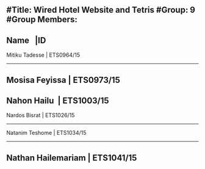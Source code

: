 #Title: Wired Hotel Website   and  Tetris
#Group: 9
#Group Members: 
------------------------------------
Name&nbsp;&nbsp;&nbsp;|ID&nbsp;&nbsp;
------------------------------------
Mitiku Tadesse&nbsp;|&nbsp;ETS0964/15

------------------------------------
Mosisa Feyissa&nbsp;|&nbsp;ETS0973/15
------------------------------------
Nahon Hailu&nbsp;&nbsp;|&nbsp;ETS1003/15
------------------------------------
Nardos Bisrat&nbsp;|&nbsp;ETS1026/15

------------------------------------
Natanim Teshome&nbsp;|&nbsp;ETS1034/15

------------------------------------
Nathan Hailemariam&nbsp;|&nbsp;ETS1041/15
------------------------------------
